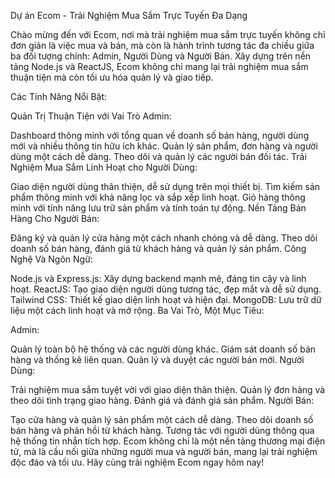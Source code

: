 Dự án Ecom - Trải Nghiệm Mua Sắm Trực Tuyến Đa Dạng

Chào mừng đến với Ecom, nơi mà trải nghiệm mua sắm trực tuyến không chỉ đơn giản là việc mua và bán, mà còn là hành trình tương tác đa chiều giữa ba đối tượng chính: Admin, Người Dùng và Người Bán. Xây dựng trên nền tảng Node.js và ReactJS, Ecom không chỉ mang lại trải nghiệm mua sắm thuận tiện mà còn tối ưu hóa quản lý và giao tiếp.

Các Tính Năng Nổi Bật:

Quản Trị Thuận Tiện với Vai Trò Admin:

Dashboard thông minh với tổng quan về doanh số bán hàng, người dùng mới và nhiều thông tin hữu ích khác.
Quản lý sản phẩm, đơn hàng và người dùng một cách dễ dàng.
Theo dõi và quản lý các người bán đối tác.
Trải Nghiệm Mua Sắm Linh Hoạt cho Người Dùng:

Giao diện người dùng thân thiện, dễ sử dụng trên mọi thiết bị.
Tìm kiếm sản phẩm thông minh với khả năng lọc và sắp xếp linh hoạt.
Giỏ hàng thông minh với tính năng lưu trữ sản phẩm và tính toán tự động.
Nền Tảng Bán Hàng Cho Người Bán:

Đăng ký và quản lý cửa hàng một cách nhanh chóng và dễ dàng.
Theo dõi doanh số bán hàng, đánh giá từ khách hàng và quản lý sản phẩm.
Công Nghệ Và Ngôn Ngữ:

Node.js và Express.js: Xây dựng backend mạnh mẽ, đáng tin cậy và linh hoạt.
ReactJS: Tạo giao diện người dùng tương tác, đẹp mắt và dễ sử dụng.
Tailwind CSS: Thiết kế giao diện linh hoạt và hiện đại.
MongoDB: Lưu trữ dữ liệu một cách linh hoạt và mở rộng.
Ba Vai Trò, Một Mục Tiêu:

Admin:

Quản lý toàn bộ hệ thống và các người dùng khác.
Giám sát doanh số bán hàng và thống kê liên quan.
Quản lý và duyệt các người bán mới.
Người Dùng:

Trải nghiệm mua sắm tuyệt vời với giao diện thân thiện.
Quản lý đơn hàng và theo dõi tình trạng giao hàng.
Đánh giá và đánh giá sản phẩm.
Người Bán:

Tạo cửa hàng và quản lý sản phẩm một cách dễ dàng.
Theo dõi doanh số bán hàng và phản hồi từ khách hàng.
Tương tác với người dùng thông qua hệ thống tin nhắn tích hợp.
Ecom không chỉ là một nền tảng thương mại điện tử, mà là cầu nối giữa những người mua và người bán, mang lại trải nghiệm độc đáo và tối ưu. Hãy cùng trải nghiệm Ecom ngay hôm nay!
